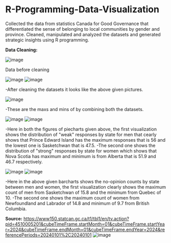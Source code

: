 # R-Programming-Data-Visualization
Collected the data from statistics Canada for Good Governance that differentiated the sense of belonging to local communities by gender and province. Cleaned, manipulated and analyzed the datasets and generated strategic insights using R programming.

**Data Cleaning:**

![image](https://github.com/user-attachments/assets/0855f593-4b7e-4c7d-94e8-e74d7ba1cdf7)

Data before cleaning

![image](https://github.com/user-attachments/assets/09b5b4a5-97d6-4727-9154-48450f44aebe) ![image](https://github.com/user-attachments/assets/c489f82b-2fd8-4db6-af6c-5a2fd84776db)

-After cleaning the datasets it looks like the above given pictures.


![image](https://github.com/user-attachments/assets/58473724-c7a6-4b83-b23c-6a272e485823)

-These are the maxs and mins of by combining both the datasets.


![image](https://github.com/user-attachments/assets/69c63b49-a2ae-465c-964d-b2ef4e7b7251) ![image](https://github.com/user-attachments/assets/dcea1f5e-4a0b-4059-86f9-ae08f82193c6)

-Here in both the figures of piecharts given above, the first visualization shows the distribution of "weak" responses by state for men that cearly shows that Prince Edward Island has the maximum responses that is 56 and the lowest one is Sasketchwan that is 47.5.
-The second one shows the distribution of "strong" responses by state for women which shows that Nova Scotia has maximum and minimum is from Alberta that is 51.9 and 46.7 respectively.

![image](https://github.com/user-attachments/assets/3583f465-c125-44a6-b909-50170b21a46f) ![image](https://github.com/user-attachments/assets/4a98b384-ff6c-444c-ab12-21a5296d5152)

-Here in the above given barcharts shows the no-opinion counts by state between men and women, the first visualization clearly shows the maximum count of men from Sasketchwan of 15.8 and the minimum from Quebec of 10.
-The second one shows the maximum count of women from Newfoundland and Labrador of 14.8 and minimum of 9.7 from British Columbia.


**Source:** https://www150.statcan.gc.ca/t1/tbl1/en/tv.action?pid=4510005201&cubeTimeFrame.startMonth=01&cubeTimeFrame.startYear=2024&cubeTimeFrame.endMonth=01&cubeTimeFrame.endYear=2024&referencePeriods=20240101%2C20240101
![image](https://github.com/user-attachments/assets/03c020ba-652e-4161-9c64-87e9b96ce84c)
